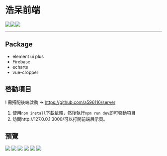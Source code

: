 # 浩呆前端

<img src='https://img.shields.io/badge/3.2.33-vue-green'></img><img src='https://img.shields.io/badge/2.0.13-pinia-yellowgreen'></img><img src='https://img.shields.io/badge/4.0.14-vueRouter-blue'></img>


<!-- <img align= "right" src='./public/img/logo.png' alt='haodai' style='width:200px;'/>
<br><br><br><br> -->

<!-- ### 網站：[https://haodai.tw](https://haodai.tw)

### 後台：[https://haodai.tw/admin](https://haodai.tw/admin)

### 蠟筆小新：[https://haodai.tw/xio](https://haodai.tw/xio) -->

---

## Package

- element ui plus
- Firebase
- echarts
- vue-cropper

## 啓動項目
! 需搭配後端啟動 -> https://github.com/a596116/server

1. 使用`npm install`下載依賴，然後執行`npm run dev`即可啓動項目
2. 訪問http://127.0.0.1:3000/可以打開前端展示頁。

## 預覽

<img src="https://upload.cc/i1/2022/07/01/JrSU73.png"/>
<img src="https://upload.cc/i1/2022/07/01/mvOEhY.png"/>
<img src="https://upload.cc/i1/2022/07/01/htNwfT.png"/>
<img src="https://upload.cc/i1/2022/07/01/sL9vmz.png"/>
<img src="https://upload.cc/i1/2022/07/01/JbmMG7.png"/>
<img src="https://upload.cc/i1/2022/07/01/Fu19Jr.png"/>